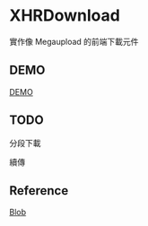 # XHRDownload

實作像 Megaupload 的前端下載元件

## DEMO
[DEMO](http://ffbli666.github.io/XHRDownload)

## TODO
分段下載

續傳

## Reference
[Blob](https://developer.mozilla.org/zh-TW/docs/Web/API/Blob)
